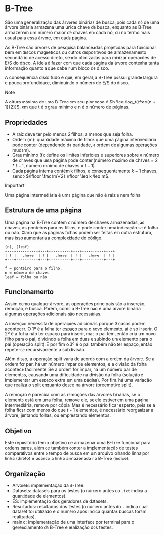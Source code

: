 # B-Tree
São uma generalização das árvores binárias de busca, pois cada nó de uma árvore binária armazena uma única chave de busca, enquanto as B-Tree armazenam um número maior de chaves em cada nó, ou no termo mais usual para essa árvore, em cada página. 

As B-Tree são árvores de pesquisa balanceadas projetadas para funcionar bem em discos magnéticos ou outros dispositivos de armazenamento secundário de acesso direto, sendo otimizadas para minizar operações de E/S do disco. A ideia é fazer com que cada página da árvore contenha tanta informação quanto a que cabe num bloco de disco. 

A consequência disso tudo é que, em geral, a B-Tree possui grande largura e pouca profundidade, diminuindo o número de E/S do disco.

> [!note]
> A altura máxima de uma B-Tree em seu pior caso é $h \leq \log_t(\frac{n + 1}{2})$, em que t é o grau mínimo e n é o número de páginas.

## Propriedades

- A raiz deve ter pelo menos 2 filhos, a menos que seja folha.
- Ordem (m): quantidade máxima de filhos que uma página intermediária pode conter (dependendo da paridade, a ordem de algumas operações mudam).
- Grau mínimo (t): define os limites inferiores e superiores sobre o número de chaves que uma página pode conter (número máximo de chaves = $`2*t - 1`$, número mínimo de chaves = $`t - 1`$).
- Cada página interna contém k filhos, e consequentemente $k - 1$ chaves, sendo $\lfloor \frac{m}{2} \rfloor \leq k \leq m$.

> [!important]
> Uma página intermediária é uma página que não é raiz e nem folha.

## Estrutura de uma página
Uma página na B-Tree contém o número de chaves armazenadas, as chaves, os ponteiros para os filhos, e pode conter uma indicação se é folha ou não. Claro que as páginas folhas podem ser feitas em outra estrutura, mas isso aumentaria a complexidade do código.

```
(n), (leaf)
+---+----------+---+----------+---+----------+---+
| f |   chave  | f |   chave  | f |   chave  | f |
+---+----------+---+----------+---+----------+---+

f = ponteiro para o filho.
n = número de chaves
leaf = folha ou não
```

## Funcionamento
Assim como qualquer árvore, as operações principais são a inserção, remoção, e busca. Porém, como a B-Tree não é uma árvore binária, algumas operações adicionais são necessárias.

A inserção necessita de operações adicionais porque 3 casos podem acontecer. O 1º é a folha ter espaço para o novo elemento, aí é só inserir. O 2º é a folha não ter espaço para inserir, mas o pai tem, então cria um novo filho para o pai, dividindo a folha em duas e subindo um elemento para o pai (operação split). E por fim o 3º é o pai também não ter espaço, então repete-se recursivamente a subdivisão. 

Além disso, a operação split varia de acordo com a ordem da árvore. Se a ordem for par, há um número ímpar de elementos, e a divisão da folha acontece facilmente. Se a ordem for ímpar, há um número par de elementos, causando uma dificuldade na divisão da folha (solução é implementar um espaço extra em uma página). Por fim, há uma variação que realiza o split enquanto desce na árvore (preemptive split).

A remoção é parecida com as remoções das árvores binárias, se o elemento está em uma folha, remove ele, se ele estiver em uma página intermediária, remove por cópia. Mas é necessário ficar esperto, pois se a folha ficar com menos do que $t - 1$ elementos, é necessário reorganizar a árvore, juntando folhas, ou emprestando elementos.

## Objetivo
Este repositório tem o objetivo de armazenar uma B-Tree funcional para ordens pares, além de também conter a implementação de testes comparativos entre o tempo de busca em um arquivo olhando linha por linha (direto) e usando a linha armazenada na B-Tree (índice).

## Organização
- ArvoreB: implementação da B-Tree.
- Datasets: datasets para os testes (o número antes do `.txt` indica a quantidade de elementos).
- ES: implementação dos geradores de datasets.
- Resultados: resultados dos testes (o número antes do `-` indica qual dataset foi utilizado e o número após indica quantas buscas foram realizadas).
- main.c: implementação de uma interface por terminal para o gerenciamento da B-Tree e realização dos testes.
